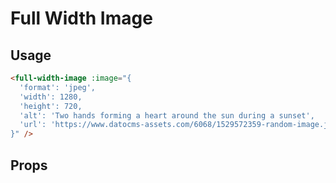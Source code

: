 # Full Width Image


## Usage

```html
<full-width-image :image="{
  'format': 'jpeg',
  'width': 1280,
  'height': 720,
  'alt': 'Two hands forming a heart around the sun during a sunset',
  'url': 'https://www.datocms-assets.com/6068/1529572359-random-image.jpeg',
}" />
```

## Props
